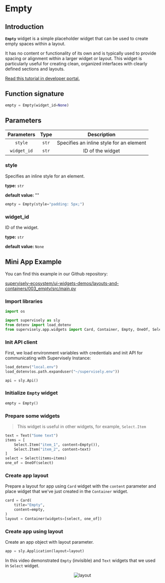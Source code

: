 # Empty

## Introduction

**`Empty`** widget is a simple placeholder widget that can be used to create empty spaces within a layout.

It has no content or functionality of its own and is typically used to provide spacing or alignment within a larger widget or layout. This widget is particularly useful for creating clean, organized interfaces with clearly defined sections and layouts.

[Read this tutorial in developer portal.](https://developer.supervisely.com/app-development/widgets/layouts-and-containers/empty)

## Function signature

```python
empty = Empty(widget_id=None)
```

## Parameters

| Parameters  | Type  |               Description                |
| :---------: | :---: | :--------------------------------------: |
|   `style`   | `str` | Specifies an inline style for an element |
| `widget_id` | `str` |             ID of the widget             |

### style

Specifies an inline style for an element.

**type:** `str`

**default value:** ""

```python
empty = Empty(style="padding: 5px;")
```

### widget_id

ID of the widget.

**type:** `str`

**default value:** `None`

## Mini App Example

You can find this example in our Github repository:

[supervisely-ecosystem/ui-widgets-demos/layouts-and-containers/003_empty/src/main.py](https://github.com/supervisely-ecosystem/ui-widgets-demos/blob/master/layouts-and-containers/003_empty/src/main.py)

### Import libraries

```python
import os

import supervisely as sly
from dotenv import load_dotenv
from supervisely.app.widgets import Card, Container, Empty, OneOf, Select, Text
```

### Init API client

First, we load environment variables with credentials and init API for communicating with Supervisely Instance:

```python
load_dotenv("local.env")
load_dotenv(os.path.expanduser("~/supervisely.env"))

api = sly.Api()
```

### Initialize `Empty` widget

```python
empty = Empty()
```

### Prepare some widgets

> This widget is useful in other widgets, for example, `Select.Item`

```python
text = Text("Some text")
items = [
    Select.Item("item_1", content=Empty()),
    Select.Item("item_2", content=text)
]
select = Select(items=items)
one_of = OneOf(select)
```

### Create app layout

Prepare a layout for app using `Card` widget with the `content` parameter and place widget that we've just created in the `Container` widget.

```python
card = Card(
    title="Empty",
    content=empty,
)
layout = Container(widgets=[select, one_of])
```

### Create app using layout

Create an app object with layout parameter.

```python
app = sly.Application(layout=layout)
```

In this video demonstrated `Empty` (invisible) and `Text` widgets that we used in `Select` widget.

<p align="center">
  <img src="https://user-images.githubusercontent.com/79905215/223943970-f4338bd1-0f2b-4f6b-96d5-c2a3086aca0c.gif" alt="layout" />
</p>
